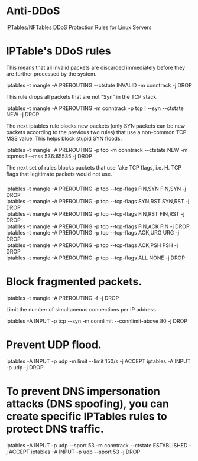 # Anti-DDoS
IPTables/NFTables DDoS Protection Rules for Linux Servers


# IPTable's DDoS rules

This means that all invalid packets are discarded immediately before they are further processed by the system.

iptables -t mangle -A PREROUTING --ctstate INVALID -m conntrack -j DROP

This rule drops all packets that are not “Syn” in the TCP stack.

iptables -t mangle -A PREROUTING -m conntrack -p tcp ! --syn --ctstate NEW -j DROP

The next iptables rule blocks new packets (only SYN packets can be new packets according to the previous two rules) that use a non-common TCP MSS value. This helps block stupid SYN floods.

iptables -t mangle -A PREROUTING -p tcp -m conntrack --ctstate NEW -m tcpmss ! --mss 536:65535 -j DROP

The next set of rules blocks packets that use fake TCP flags, i.e. H. TCP flags that legitimate packets would not use.
###
iptables -t mangle -A PREROUTING -p tcp --tcp-flags FIN,SYN FIN,SYN -j DROP<br>
iptables -t mangle -A PREROUTING -p tcp --tcp-flags SYN,RST SYN,RST -j DROP<br>
iptables -t mangle -A PREROUTING -p tcp --tcp-flags FIN,RST FIN,RST -j DROP<br>
iptables -t mangle -A PREROUTING -p tcp --tcp-flags FIN,ACK FIN -j DROP<br>
iptables -t mangle -A PREROUTING -p tcp --tcp-flags ACK,URG URG -j DROP<br>
iptables -t mangle -A PREROUTING -p tcp --tcp-flags ACK,PSH PSH -j DROP<br>
iptables -t mangle -A PREROUTING -p tcp --tcp-flags ALL NONE -j DROP<br>
###

# Block fragmented packets.

iptables -t mangle -A PREROUTING -f -j DROP

Limit the number of simultaneous connections per IP address.

iptables -A INPUT -p tcp --syn -m connlimit --connlimit-above 80 -j DROP

# Prevent UDP flood.

iptables -A INPUT -p udp -m limit --limit 150/s -j ACCEPT
iptables -A INPUT -p udp -j DROP

# To prevent DNS impersonation attacks (DNS spoofing), you can create specific IPTables rules to protect DNS traffic.

iptables -A INPUT -p udp --sport 53 -m conntrack --ctstate ESTABLISHED -j ACCEPT
iptables -A INPUT -p udp --sport 53 -j DROP
